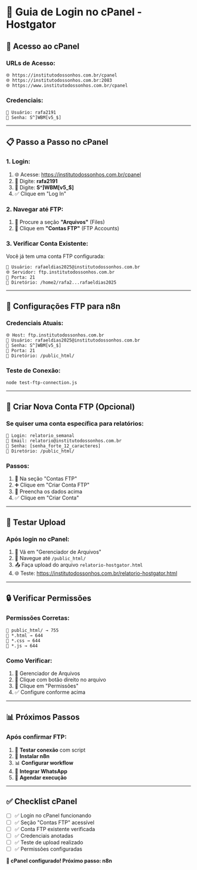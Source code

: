 # 🔑 Guia de Login no cPanel - Hostgator

## 🎯 **Acesso ao cPanel**

### **URLs de Acesso:**
```
🌐 https://institutodossonhos.com.br/cpanel
🌐 https://institutodossonhos.com.br:2083
🌐 https://www.institutodossonhos.com.br/cpanel
```

### **Credenciais:**
```
👤 Usuário: rafa2191
🔑 Senha: S^]WBM[v5_$]
```

---

## 📋 **Passo a Passo no cPanel**

### **1. Login:**
1. 🌐 Acesse: https://institutodossonhos.com.br/cpanel
2. 👤 Digite: **rafa2191**
3. 🔑 Digite: **S^]WBM[v5_$]**
4. ✅ Clique em "Log In"

### **2. Navegar até FTP:**
1. 📁 Procure a seção **"Arquivos"** (Files)
2. 🔗 Clique em **"Contas FTP"** (FTP Accounts)

### **3. Verificar Conta Existente:**
Você já tem uma conta FTP configurada:
```
👤 Usuário: rafaeldias2025@institutodossonhos.com.br
🌐 Servidor: ftp.institutodossonhos.com.br
📁 Porta: 21
📂 Diretório: /home2/rafa2...rafaeldias2025
```

---

## 🔧 **Configurações FTP para n8n**

### **Credenciais Atuais:**
```
🌐 Host: ftp.institutodossonhos.com.br
👤 Usuário: rafaeldias2025@institutodossonhos.com.br
🔑 Senha: S^]WBM[v5_$]
📁 Porta: 21
📂 Diretório: /public_html/
```

### **Teste de Conexão:**
```bash
node test-ftp-connection.js
```

---

## 📁 **Criar Nova Conta FTP (Opcional)**

### **Se quiser uma conta específica para relatórios:**
```
👤 Login: relatorio_semanal
📧 Email: relatorio@institutodossonhos.com.br
🔑 Senha: [senha_forte_12_caracteres]
📂 Diretório: /public_html/
```

### **Passos:**
1. 📁 Na seção "Contas FTP"
2. ➕ Clique em "Criar Conta FTP"
3. 📝 Preencha os dados acima
4. ✅ Clique em "Criar Conta"

---

## 🧪 **Testar Upload**

### **Após login no cPanel:**
1. 📁 Vá em "Gerenciador de Arquivos"
2. 📂 Navegue até `/public_html/`
3. 📤 Faça upload do arquivo `relatorio-hostgator.html`
4. 🌐 Teste: https://institutodossonhos.com.br/relatorio-hostgator.html

---

## 🔒 **Verificar Permissões**

### **Permissões Corretas:**
```
📁 public_html/ → 755
📄 *.html → 644
📄 *.css → 644
📄 *.js → 644
```

### **Como Verificar:**
1. 📁 Gerenciador de Arquivos
2. 📄 Clique com botão direito no arquivo
3. 🔧 Clique em "Permissões"
4. ✅ Configure conforme acima

---

## 📊 **Próximos Passos**

### **Após confirmar FTP:**
1. 🧪 **Testar conexão** com script
2. 🤖 **Instalar n8n**
3. 📊 **Configurar workflow**
4. 📱 **Integrar WhatsApp**
5. 📅 **Agendar execução**

---

## ✅ **Checklist cPanel**

- [ ] ✅ Login no cPanel funcionando
- [ ] ✅ Seção "Contas FTP" acessível
- [ ] ✅ Conta FTP existente verificada
- [ ] ✅ Credenciais anotadas
- [ ] ✅ Teste de upload realizado
- [ ] ✅ Permissões configuradas

**🎉 cPanel configurado! Próximo passo: n8n**





